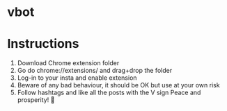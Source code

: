 # vbot
# Instructions
1. Download Chrome extension folder
2. Go do chrome://extensions/ and drag+drop the folder
3. Log-in to your insta and enable extension
4. Beware of any bad behaviour, it should be OK but use at your own risk
5. Follow hashtags and like all the posts with the V sign
Peace and prosperity!
🖖

